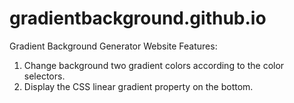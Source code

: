 # gradientbackground.github.io
Gradient Background Generator Website
Features:
1. Change background two gradient colors according to the color selectors.
2. Display the CSS linear gradient property on the bottom.
